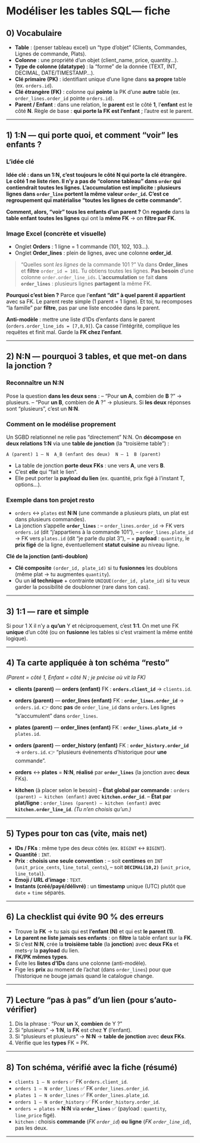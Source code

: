 # Modéliser les tables SQL— fiche 

## 0) Vocabulaire

* **Table** : (penser tableau excel) un “type d’objet” (Clients, Commandes, Lignes de commande, Plats).
* **Colonne** : une propriété d’un objet (client\_name, price, quantity…).
* **Type de colonne (datatype)** : la “forme” de la donnée (TEXT, INT, DECIMAL, DATE/TIMESTAMP…).
* **Clé primaire (PK)** : identifiant unique d’une ligne dans **sa propre** table (ex. `orders.id`).
* **Clé étrangère (FK)** : colonne qui **pointe** la PK d’une **autre** table (ex. `order_lines.order_id` pointe `orders.id`).
* **Parent / Enfant** : dans une relation, le **parent** est le côté **1**, l’**enfant** est le côté **N**.
  Règle de base : **qui porte la FK est l’enfant** ; l’autre est le parent.

---

## 1) 1\:N — qui porte quoi, et comment “voir” les enfants ?

### L’idée clé

**Idée clé : dans un 1\:N, c’est toujours le côté N qui porte la clé étrangère. Le côté 1 ne liste rien. Il n’y a pas de “colonne tableau” dans `order` qui contiendrait toutes les lignes. L’accumulation est implicite : plusieurs lignes dans `order_line` portent la même valeur `order_id`. C’est ce regroupement qui matérialise “toutes les lignes de cette commande”.**


**Comment, alors, “voir” tous les enfants d’un parent ?**
On **regarde** dans la **table enfant** **toutes les lignes** qui ont la **même FK** → on **filtre par FK**.

### Image Excel (concrète et visuelle)

* Onglet **Orders** : 1 ligne = 1 commande (101, 102, 103…).
* Onglet **Order\_lines** : plein de lignes, avec une colonne **order\_id**.

> “Quelles sont *les lignes* de la commande 101 ?”
> Va dans **Order\_lines** et **filtre** `order_id = 101`.
> Tu obtiens toutes les lignes.
> **Pas besoin** d’une colonne `order.order_line_ids`. L’**accumulation** se fait **dans `order_lines`** : plusieurs lignes **partagent** la même FK.

**Pourquoi c’est bien ?**
Parce que l’**enfant “dit” à quel parent il appartient** avec sa FK. Le parent reste simple (1 parent = 1 ligne). Et toi, tu recomposes “la famille” par **filtre**, pas par une liste encodée dans le parent.

**Anti-modèle** : mettre une liste d’IDs d’enfants dans le parent (`orders.order_line_ids = [7,8,9]`). Ça casse l’intégrité, complique les requêtes et finit mal. Garde la **FK chez l’enfant**.

---

## 2) N\:N — pourquoi 3 tables, et que met-on dans la jonction ?

### Reconnaître un N\:N

Pose la question **dans les deux sens** :
– “Pour **un A**, combien de **B** ?” → plusieurs.
– “Pour **un B**, combien de **A** ?” → plusieurs.
Si **les deux** réponses sont “plusieurs”, c’est un **N\:N**.

### Comment on le modélise proprement

Un SGBD relationnel ne relie pas “directement” N\:N. On **décompose** en **deux relations 1\:N** via une **table de jonction** (la “troisième table”) :

```
A (parent) 1 — N  A_B (enfant des deux)  N — 1  B (parent)
```

* La table de jonction **porte deux FKs** : une vers **A**, une vers **B**.
* C’est **elle** qui “fait le lien”.
* Elle peut porter la **payload du lien** (ex. quantité, prix figé à l’instant T, options…).

### Exemple dans ton projet resto

* `orders` ↔ `plates` est **N\:N** (une commande a plusieurs plats, un plat est dans plusieurs commandes).
* La jonction s’appelle **`order_lines`** :
  – `order_lines.order_id` → FK vers `orders.id` (dit “j’appartiens à la commande 101”),
  – `order_lines.plate_id` → FK vers `plates.id` (dit “je parle du plat 3”),
  – + **payload** : `quantity`, le **prix figé** de la ligne, éventuellement **statut cuisine** au niveau ligne.

**Clé de la jonction (anti-doublon)**

* **Clé composite** `(order_id, plate_id)` si tu **fusionnes** les doublons (même plat → tu augmentes `quantity`).
* Ou un **id technique** + contrainte `UNIQUE(order_id, plate_id)` si tu veux garder la possibilité de doublonner (rare dans ton cas).

---

## 3) 1:1 — rare et simple

Si pour 1 X il n’y a **qu’un** Y et réciproquement, c’est **1:1**.
On met une FK **unique** d’un côté (ou on **fusionne** les tables si c’est vraiment la même entité logique).

---

## 4) Ta **carte appliquée** à ton schéma “resto”

*(Parent = côté 1, Enfant = côté N ; je précise où vit la FK)*

* **clients (parent)** — **orders (enfant)**
  FK : **`orders.client_id`** → `clients.id`.

* **orders (parent)** — **order\_lines (enfant)**
  FK : **`order_lines.order_id`** → `orders.id`.
  👉 donc **pas** de `order_line_id` dans `orders`. Les lignes “s’accumulent” dans `order_lines`.

* **plates (parent)** — **order\_lines (enfant)**
  FK : **`order_lines.plate_id`** → `plates.id`.

* **orders (parent)** — **order\_history (enfant)**
  FK : **`order_history.order_id`** → `orders.id`.
  👉 “plusieurs événements d’historique pour **une** commande”.

* **orders** ↔ **plates** = **N\:N**, **réalisé** par **`order_lines`** (la jonction avec **deux** FKs).

* **kitchen** (à placer selon le besoin)
  – **État global par commande** : `orders (parent) — kitchen (enfant)` avec **`kitchen.order_id`**.
  – **État par plat/ligne** : `order_lines (parent) — kitchen (enfant)` avec **`kitchen.order_line_id`**.
  *(Tu n’en choisis qu’un.)*

---

## 5) Types pour ton cas (vite, mais net)

* **IDs / FKs** : même type des deux côtés (ex. `BIGINT` ↔ `BIGINT`).
* **Quantité** : `INT`.
* **Prix** : **choisis une seule convention** :
  – soit **centimes** en `INT` (`unit_price_cents`, `line_total_cents`),
  – soit **`DECIMAL(10,2)`** (`unit_price`, `line_total`).
* **Emoji / URL d’image** : `TEXT`.
* **Instants (créé/payé/délivré)** : un **timestamp** unique (UTC) plutôt que `date` + `time` séparés.

---

## 6) La checklist qui évite 90 % des erreurs

* Trouve la **FK** → tu sais qui est **l’enfant (N)** et qui est **le parent (1)**.
* **Le parent ne liste jamais ses enfants** : on **filtre** la table enfant sur la **FK**.
* Si c’est **N\:N**, crée la **troisième table** (la **jonction**) avec **deux FKs** et mets-y la **payload** du lien.
* **FK/PK mêmes types**.
* Évite les **listes d’IDs** dans une colonne (anti-modèle).
* Fige les **prix** au moment de l’achat (dans `order_lines`) pour que l’historique ne bouge jamais quand le catalogue change.

---

## 7) Lecture “pas à pas” d’un lien (pour s’auto-vérifier)

1. Dis la phrase : “Pour **un** X, **combien** de Y ?”
2. Si “plusieurs” → **1\:N**, la **FK** est chez **Y** (l’enfant).
3. Si “plusieurs et plusieurs” → **N\:N** → **table de jonction** avec **deux FKs**.
4. Vérifie que les **types** FK = PK.

---

## 8) Ton schéma, vérifié avec la fiche (résumé)

* `clients 1 — N orders` ✅ FK `orders.client_id`.
* `orders 1 — N order_lines` ✅ FK `order_lines.order_id`.
* `plates 1 — N order_lines` ✅ FK `order_lines.plate_id`.
* `orders 1 — N order_history` ✅ FK `order_history.order_id`.
* `orders ↔ plates` = **N\:N** via **`order_lines`** ✅ (payload : `quantity`, `line_price` figé).
* `kitchen` : choisis **commande** (*FK `order_id`*) **ou** **ligne** (*FK `order_line_id`*), pas les deux.

---

